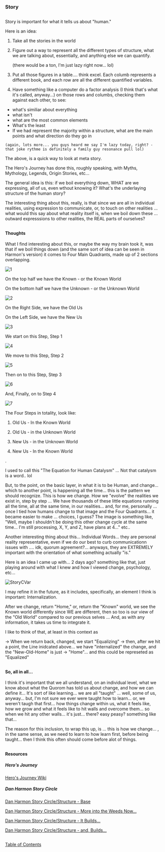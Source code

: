 ### Story

##

Story is important for what it tells us about "human." 

Here is an idea: 

1. Take all the stories in the world

2. Figure out a way to represent all the different types of structure, what we are talking about, essentially, and anything else we can quantify. 


    (there would be a ton, I'm just lazy right now... lol) 


3. Put all those figures in a table.... think excel. Each columb represents a different book, and each row are all the different quantified variables. 

4. Have something like a computer do a factor analysis (I think that's what it's called, anyway...) on those rows and columbs, checking them against each other, to see:

  -  what's similiar about everything
  -  what isn't
  -  what are the most common elements
  -  What's the least
  -  If we had represent the majority within a structure, what are the main points and what direction do they go in
  
    (again, lots more... you guys heard me say I'm lazy today, right? - that joke rythme is definitely a family guy resonance pull lol) 

The above, is a quick way to look at meta story. 

The Hero's Journey has done this, roughly speaking, with Myths, Mythology, Legends, Origin Stories, etc... 

The general idea is this: if we boil everything down, WHAT are we expressing, all of us, even wthout knowing it? What's the underlaying structure of the human story? 

The interesting thing about this, really, is that since we are all in individual realities, using expression to communicate, or, to touch on other realities ... what would this say about what reality itself is, when we boil down these ... outward expresssions to other realities, the REAL parts of ourselves? 

##

#### Thoughts

What I find interesting about this, or maybe the way my brain took it, was that if we boil things down (and the same sort of idea can be seen in Harmon's version) it comes to Four Main Quadrants, made up of 2 sections overlapping. 

![1](/art/SSh1.PNG?raw=true "1")

On the top half we have the Known - or the Known World

On the bottom half we have the Unknown - or the Unknown World 

![2](/art/SSh2.PNG?raw=true "2")

On the Right Side, we have the Old Us 

On the Left Side, we have the New Us

![3](/art/SSh3.JPG?raw=true "3")

We start on this Step, Step 1

![4](/art/SSh4.PNG?raw=true "4")

We move to this Step, Step 2 

![5](/art/SSh5.PNG?raw=true "5")

Then on to this Step, Step 3

![6](/art/SSh6.PNG?raw=true "6")

And, Finally, on to Step 4

![7](/art/SSh7.PNG?raw=true "7")

The Four Steps in totality, look like: 

1. Old Us - In the Known World 

2. Old Us - in the Unknown World 

3. New Us - in the Unknown World 

4. New Us - In the Known World 

. 

I used to call this "The Equation for Human Catalysm" ... Not that catalysm is a word.. lol 

But, to the point, on the basic layer, in what it is to be Human, and change... which to another point, is happening all the time... this is the pattern we should recognize.  This is how we change. How we "evolve" the realities we exist in, step by step ... We have thousands of these little equations running all the time, all at the same time, in our realities... and, for me, personally ... once I tied how humans change to that image and the Four Quadrants... it became easier to make ... choices, I guess? The image is something like, "Well, maybe I shouldn't be doing this other change cycle at the same time... I'm still processing, X, Y, and Z, have plans at 4..." etc.. 

Another interesting thing about this... Individual Words... they are personal reality representative, even if we do our best to curb communicationn issues with .... idk, quorum agreement?... anyways, they are EXTREMELY important with the orientation of what something actually "is."

Here is an idea I came up with... 2 days ago? something like that, just playing around with what I knew and how I viewed change, psychology, etc... 



![StoryCVar](/art/StoryCVar.png?raw=true "StoryCVar")

I may refine it in the future, as it includes, specifically, an element I think is important: Internalization. 

After we change, return "Home," or, return the "Known" world, we see the Known world differently since WE are different, then so too is our view of the "Old World" compared to our previous selves ... And, as with any information, it takes us time to integrate it. 

I like to think of that, at least in this context as 

-> When we return back, changed, we start "Equalizing" -> then, after we hit a point, the Line inidcated above... we have "internalized" the change, and the "New-Old-Home" is just -> "Home"... and this could be represeted as "Equalized"  
 
##

#### So, all in all...

I think it's important that we all understand, on an individual level, what we know about what the Quorom has told us about change, and how we can define it... It's sort of like learning... we are all "taught" ... well, some of us, anyway... but, I'm not sure we ever were taught how to learn... or, we weren't taugh that first... how things change within us, what it feels like, how we grow and what it feels like to hit walls and overcome them... so when we hit any other walls... it's just... there? easy peasy? something like that...

The reason for this inclusion, to wrap this up, is ... this is how we change... , in the same sense, as we need to learn to how learn first, before being taught... then I think this often should come before alot of things. 


##

#### Resources


##### Hero's Journey

[Hero's Journey Wiki](https://en.wikipedia.org/wiki/Hero%27s_journey)



##### Dan Harmon Story Circle

[Dan Harmon Story Circle/Structure - Base](https://channel101.fandom.com/wiki/Story_Structure_101:_Super_Basic_Shit)

[Dan Harmon Story Circle/Structure - More into the Weeds Now...](https://channel101.fandom.com/wiki/Story_Structure_102:_Pure,_Boring_Theory)

[Dan Harmon Story Circle/Structure - It Builds...](https://channel101.fandom.com/wiki/Story_Structure_103:_Let%27s_Simplify_Before_Moving_On)

[Dan Harmon Story Circle/Structure - and, Builds...](https://channel101.fandom.com/wiki/Story_Structure_104:_The_Juicy_Details)



##

[Table of Contents](https://github.com/mycroftwilde/devil-steps-in-a-myth-system/tree/main/ref_guide)
